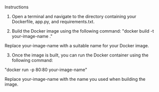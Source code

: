 Instructions

1. Open a terminal and navigate to the directory containing your Dockerfile, app.py, and requirements.txt.

2. Build the Docker image using the following command:
"docker build -t your-image-name ."

Replace your-image-name with a suitable name for your Docker image.

3. Once the image is built, you can run the Docker container using the following command:

"docker run -p 80:80 your-image-name"

Replace your-image-name with the name you used when building the image.
